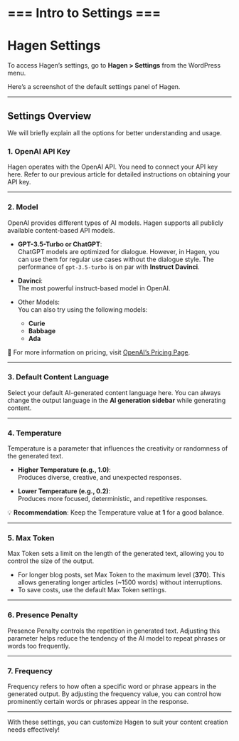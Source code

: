 # === Intro to Settings ===

# Hagen Settings  

To access Hagen’s settings, go to **Hagen > Settings** from the WordPress menu.  

Here’s a screenshot of the default settings panel of Hagen.  

---

## Settings Overview  

We will briefly explain all the options for better understanding and usage.  

### 1. OpenAI API Key  
Hagen operates with the OpenAI API. You need to connect your API key here. Refer to our previous article for detailed instructions on obtaining your API key.  

---

### 2. Model  
OpenAI provides different types of AI models. Hagen supports all publicly available content-based API models.  

- **GPT-3.5-Turbo or ChatGPT**:  
  ChatGPT models are optimized for dialogue. However, in Hagen, you can use them for regular use cases without the dialogue style. The performance of `gpt-3.5-turbo` is on par with **Instruct Davinci**.  

- **Davinci**:  
  The most powerful instruct-based model in OpenAI.  

- Other Models:  
  You can also try using the following models:  
  - **Curie**  
  - **Babbage**  
  - **Ada**  

📖 For more information on pricing, visit [OpenAI’s Pricing Page](https://openai.com/pricing).  

---

### 3. Default Content Language  
Select your default AI-generated content language here. You can always change the output language in the **AI generation sidebar** while generating content.  

---

### 4. Temperature  
Temperature is a parameter that influences the creativity or randomness of the generated text.  

- **Higher Temperature (e.g., 1.0)**:  
  Produces diverse, creative, and unexpected responses.  

- **Lower Temperature (e.g., 0.2)**:  
  Produces more focused, deterministic, and repetitive responses.  

💡 **Recommendation**: Keep the Temperature value at **1** for a good balance.  

---

### 5. Max Token  
Max Token sets a limit on the length of the generated text, allowing you to control the size of the output.  

- For longer blog posts, set Max Token to the maximum level (**370**). This allows generating longer articles (~1500 words) without interruptions.  
- To save costs, use the default Max Token settings.  

---

### 6. Presence Penalty  
Presence Penalty controls the repetition in generated text. Adjusting this parameter helps reduce the tendency of the AI model to repeat phrases or words too frequently.  

---

### 7. Frequency  
Frequency refers to how often a specific word or phrase appears in the generated output. By adjusting the frequency value, you can control how prominently certain words or phrases appear in the response.  

---

With these settings, you can customize Hagen to suit your content creation needs effectively!

